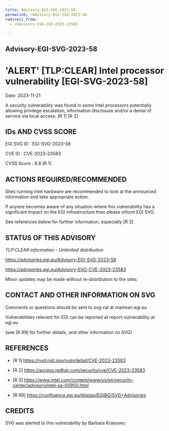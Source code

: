 ```yaml
---
title: Advisory-EGI-SVG-2023-58
permalink: /Advisory-EGI-SVG-2023-58
redirect_from:
  - /Advisory-SVG-CVE-2023-23583

---
```


## Advisory-EGI-SVG-2023-58

# 'ALERT' [TLP:CLEAR] Intel processor vulnerability [EGI-SVG-2023-58]

Date:        2023-11-21 

A security vulnerability was found in some Intel processors potentially allowing privilege escalation, information disclosure and/or a denial of service via local access.   [R 1] [R 2]

## IDs AND CVSS SCORE      

EGI SVG ID : EGI-SVG-2023-58
    
CVE ID     : CVE-2023-23583

CVSS Score : 8.8 [R 1]
    

## ACTIONS REQUIRED/RECOMMENDED
    
Sites running intel hardware are recommended to look at the announced 
information and take appropriate action.

If anyone becomes aware of any situation where this vulnerability has a significant impact on the EGI infrastructure then please inform EGI SVG.

See references below for further information, especially [R 3] 

    
## STATUS OF THIS ADVISORY    

_TLP:CLEAR information - Unlimited distribution_
                   
 https://advisories.egi.eu/Advisory-EGI-SVG-2023-58  
    
 https://advisories.egi.eu/Advisory-SVG-CVE-2023-23583   

Minor updates may be made without re-distribution to the sites.

## CONTACT AND OTHER INFORMATION ON SVG

Comments or questions should be sent to
	svg-rat at mailman.egi.eu

Vulnerabilities relevant for EGI can be reported at
	report-vulnerability at egi.eu
    
(see [R 99] for further details, and other information on SVG)
    
    
## REFERENCES

- [R 1] <https://nvd.nist.gov/vuln/detail/CVE-2023-23583> 
    
- [R 2]  <https://access.redhat.com/security/cve/CVE-2023-23583>  
    
- [R 3] <https://www.intel.com/content/www/us/en/security-center/advisory/intel-sa-00950.html>


- [R 99] <https://confluence.egi.eu/display/EGIBG/SVG+Advisories>

## CREDITS

SVG was alerted to this vulnerability by Barbara Krasovec


